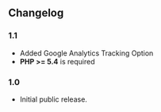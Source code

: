 ## Changelog ##

### 1.1 ###
* Added Google Analytics Tracking Option
* **PHP >= 5.4** is required

### 1.0 ###
* Initial public release.